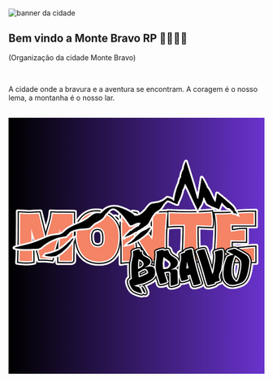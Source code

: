 <img src="/profile/images/standard.gif" align="center" alt="banner da cidade">

## Bem vindo a Monte Bravo RP 🗻🗻🗻🤬
(Organização da cidade Monte Bravo)

<br>

A cidade onde a bravura e a aventura se encontram. A coragem é o nosso lema, a montanha é o nosso lar.

<br>

<img src="/profile/images/logo.png"  align="center" alt="Logo da cidade">

